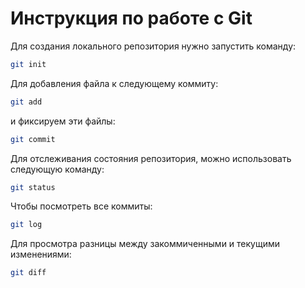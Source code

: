 # Инструкция по работе с Git
Для создания локального репозитория нужно запустить команду:
```sh
git init
```

Для добавления файла к следующему коммиту:
```sh
git add
```

и фиксируем эти файлы:
```sh
git commit
```

Для отслеживания состояния репозитория, можно использовать следующую команду:
```sh
git status
```

Чтобы посмотреть все коммиты:
```sh
git log
```

Для просмотра разницы между закоммиченными и текущими изменениями:
```sh
git diff
```

